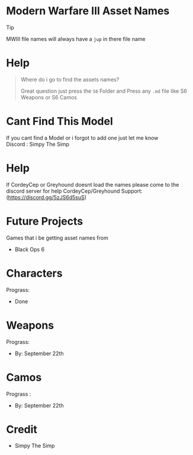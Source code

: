 # Modern Warfare III Asset Names


> [!TIP]
> 
>MWIII file names will always have a `jup` in there file name

# Help
>Where do i go to find the assets names?
>
>Great question just press the `S6` Folder and Press any `.md` file like S6 Weapons or S6 Camos 

# Cant Find This Model
 If you cant find a Model or i forgot to add one just let me know  
 Discord : Simpy The Simp 

# Help
 If CordeyCep or Greyhound doesnt load the names please come to the discord server for help
 CordeyCep/Greyhound Support: (https://discord.gg/5zJS6d5suS) 


# Future Projects
Games that i be getting asset names from
  
  - Black Ops 6 


# Characters
 Prograss:
- Done 


# Weapons
 Prograss:
- By: September 22th


# Camos 
 Prograss :
- By: September 22th




# Credit 
- Simpy The Simp 
